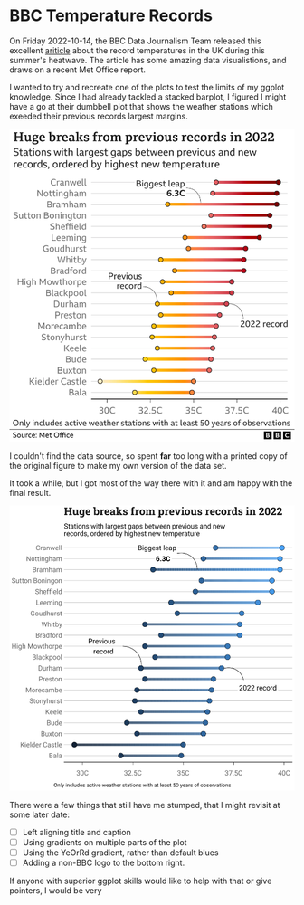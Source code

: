 # BBC Temperature Records

On Friday 2022-10-14, the BBC Data Journalism Team released this excellent [ariticle](https://www.bbc.co.uk/news/science-environment-63244353) about the record temperatures in the UK during this summer's heatwave. The article has some amazing data visualistions, and draws on a recent Met Office report.

I wanted to try and recreate one of the plots to test the limits of my ggplot knowledge. Since I had already tackled a stacked barplot, I figured I might have a go at their dumbbell plot that shows the weather stations which exeeded their previous records largest margins.

![bbc temperature records dumbbell plot](bbc-temperature-records.png.webp)


I couldn't find the data source, so spent __far__ too long with a printed copy of the original figure to make my own version of the data set. 

It took a while, but I got most of the way there with it and am happy with the final result. 

![my attempt at recreating the same plot](zdv-temperature-records.png)

There were a few things that still have me stumped, that I might revisit at some later date: 

- [ ] Left aligning title and caption
- [ ] Using gradients on multiple parts of the plot
- [ ] Using the YeOrRd gradient, rather than default blues 
- [ ] Adding a non-BBC logo to the bottom right.

If anyone with superior ggplot skills would like to help with that or give pointers, I would be very 